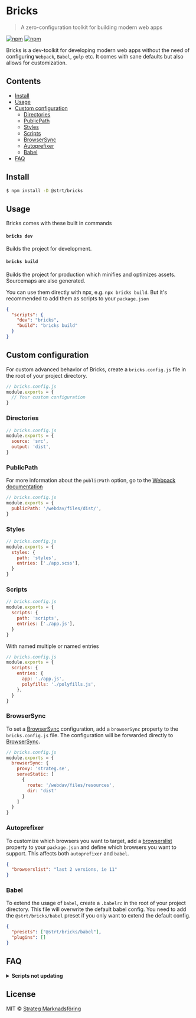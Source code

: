 # Bricks
> A zero-configuration toolkit for building modern web apps 

[![npm](https://img.shields.io/npm/v/@strt/bricks.svg)](https://www.npmjs.com/package/@strt/bricks) 
[![npm](https://img.shields.io/npm/dm/@strt/bricks.svg)](https://www.npmjs.com/package/@strt/bricks)

Bricks is a dev-toolkit for developing modern web apps without the need of configuring `Webpack`, `Babel`, `gulp` etc. It comes with sane defaults but also allows for customization. 

## Contents
- [Install](#install)
- [Usage](#usage)
- [Custom configuration](#custom-configuration)
  - [Directories](#directories)
  - [PublicPath](#publicpath)
  - [Styles](#styles)
  - [Scripts](#scripts)
  - [BrowserSync](#browsersync)
  - [Autoprefixer](#autoprefixer)
  - [Babel](#babel)
- [FAQ](#faq)

## Install
```bash
$ npm install -D @strt/bricks
```

## Usage
Bricks comes with these built in commands

#### `bricks dev` 
Builds the project for development.

#### `bricks build` 
Builds the project for production which minifies and optimizes assets. Sourcemaps are also generated.

You can use them directly with npx, e.g. `npx bricks build`. But it's recommended to add them as scripts to your `package.json`

```json
{
  "scripts": {
    "dev": "bricks",
    "build": "bricks build"
  }
}
```

## Custom configuration
For custom advanced behavior of Bricks, create a `bricks.config.js` file in the root of your project directory. 

```javascript
// bricks.config.js
module.exports = {
  // Your custom configuration
}
```

### Directories
```javascript
// bricks.config.js
module.exports = {
  source: 'src',
  output: 'dist',
}
```

### PublicPath
For more information about the `publicPath` option, go to the [Webpack documentation](https://webpack.js.org/configuration/output/#output-publicpath)
```javascript
// bricks.config.js
module.exports = {
  publicPath: '/webdav/files/dist/',
}
```

### Styles
```javascript
// bricks.config.js
module.exports = {
  styles: {
    path: 'styles',
    entries: ['./app.scss'],
  }
}
```

### Scripts
```javascript
// bricks.config.js
module.exports = {
  scripts: {
    path: 'scripts',
    entries: ['./app.js'],
  }
}
```

With named multiple or named entries
```javascript
// bricks.config.js
module.exports = {
  scripts: {
    entries: {
      app: './app.js',
      polyfills: './polyfills.js',
    },
  }
}
```

### BrowserSync
To set a [BrowserSync](https://www.browsersync.io) configuration, add a `browserSync` property to the `bricks.config.js` file. The configuration will be forwarded directly to [BrowserSync](https://www.browsersync.io/docs/options).

```javascript
// bricks.config.js
module.exports = {
  browserSync: {
    proxy: 'strateg.se',
    serveStatic: [
      {
        route: '/webdav/files/resources',
        dir: 'dist'
      }
    ]
  }
}
```

### Autoprefixer
To customize which browsers you want to target, add a [browserslist](https://github.com/ai/browserslist) property to your `package.json` and define which browsers you want to support. This affects both `autoprefixer` and `babel`.

```json
{
  "browserslist": "last 2 versions, ie 11"
}
```

### Babel
To extend the usage of `babel`, create a `.babelrc` in the root of your project directory. This file will overwrite the default babel config. You need to add the `@strt/bricks/babel` preset if you only want to extend the default config. 

```json
{
  "presets": ["@strt/bricks/babel"],
  "plugins": []
}
```

## FAQ
<p>
  <details>
  <summary><b>Scripts not updating</b></summary>
  Make sure that the `scripts.publicPath` is set correctly.
  </details>
</p>

## License
MIT © [Strateg Marknadsföring](https://github.com/strt)
